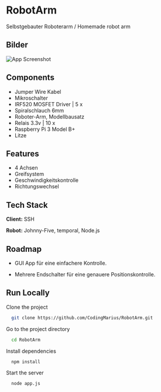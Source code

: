 
# RobotArm
Selbstgebauter Roboterarm / Homemade robot arm


## Bilder

![App Screenshot](https://via.placeholder.com/468x300?text=App+Screenshot+Here)

  
## Components

- Jumper Wire Kabel 
- Mikroschalter
- IRF520 MOSFET Driver | 5 x
- Spiralschlauch 6mm
- Roboter-Arm, Modellbausatz
- Relais 3.3v | 10 x
- Raspberry Pi 3 Model B+
- Litze
## Features

- 4 Achsen
- Greifsystem
- Geschwindigkeitskontrolle
- Richtungswechsel

  
## Tech Stack

**Client:** SSH

**Robot:** Johnny-Five, temporal, Node.js
  
## Roadmap

- GUI App für eine einfachere Kontrolle.

- Mehrere Endschalter für eine genauere Positionskontrolle.

  
## Run Locally

Clone the project

```bash
  git clone https://github.com/CodingMarius/RobotArm.git
```

Go to the project directory

```bash
  cd RobotArm
```

Install dependencies

```bash
  npm install
```

Start the server

```bash
  node app.js
```

  
